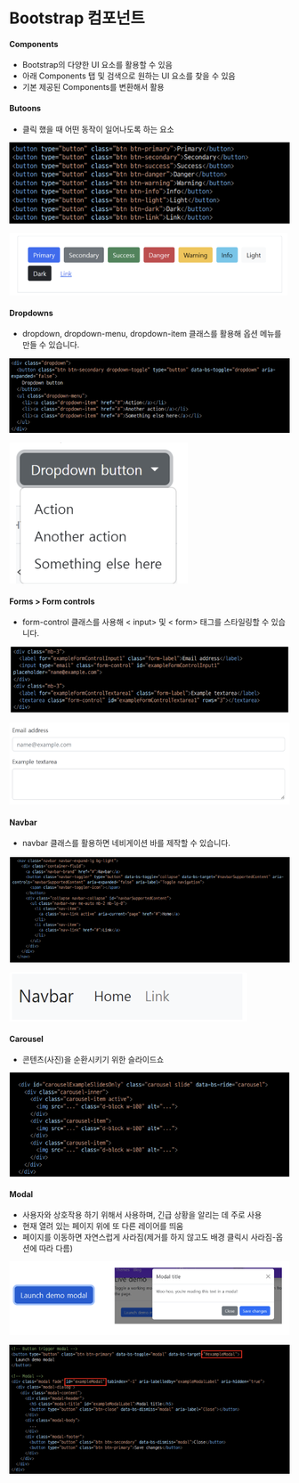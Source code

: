# Bootstrap 컴포넌트

#### Components

- Bootstrap의 다양한 UI 요소를 활용할 수 있음
- 아래 Components 탭 및 검색으로 원하는 UI 요소를 찾을 수 있음
- 기본 제공된 Components를 변환해서 활용

#### Butoons

- 클릭 했을 때 어떤 동작이 일어나도록 하는 요소

![image-20220906133559729](WEB_6.assets/image-20220906133559729.png)

![image-20220906133604857](WEB_6.assets/image-20220906133604857.png)

#### Dropdowns

- dropdown, dropdown-menu, dropdown-item 클래스를 활용해 옵션 메뉴를 만들 수 있습니다.

![image-20220906133654064](WEB_6.assets/image-20220906133654064.png)

![image-20220906133644529](WEB_6.assets/image-20220906133644529.png)

#### Forms > Form controls

- form-control 클래스를 사용해 < input> 및 < form> 태그를 스타일링할 수 있습니다.

![image-20220906133952581](WEB_6.assets/image-20220906133952581.png)

![image-20220906133825832](WEB_6.assets/image-20220906133825832.png)

#### Navbar

- navbar 클래스를 활용하면 네비게이션 바를 제작할 수 있습니다.

![image-20220906134025286](WEB_6.assets/image-20220906134025286.png)

![image-20220906134102630](WEB_6.assets/image-20220906134102630.png)

#### Carousel

- 콘텐츠(사진)을 순환시키기 위한 슬라이드쇼

![image-20220906134200184](WEB_6.assets/image-20220906134200184.png)

#### Modal

- 사용자와 상호작용 하기 위해서 사용하며, 긴급 상황을 알리는 데 주로 사용
- 현재 열려 있는 페이지 위에 또 다른 레이어를 띄움
- 페이지를 이동하면 자연스럽게 사라짐(제거를 하지 않고도 배경 클릭시 사라짐-옵션에 따라 다름)

![image-20220906134341456](WEB_6.assets/image-20220906134341456.png)

![image-20220906134351623](WEB_6.assets/image-20220906134351623.png)
